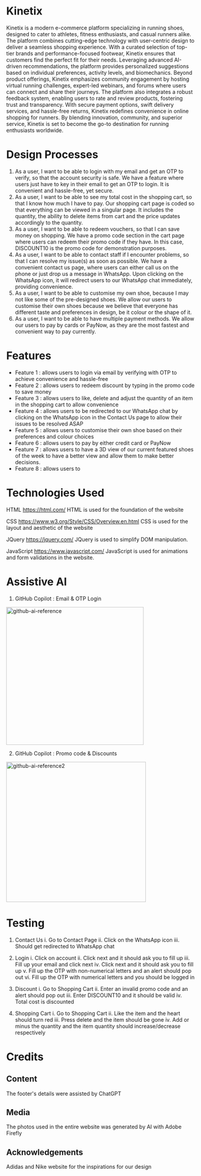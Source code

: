 # Kinetix
Kinetix is a modern e-commerce platform specializing in running shoes, designed to cater to athletes, fitness enthusiasts, and casual runners alike. The platform combines cutting-edge technology with user-centric design to deliver a seamless shopping experience. 
With a curated selection of top-tier brands and performance-focused footwear, Kinetix ensures that customers find the perfect fit for their needs. Leveraging advanced AI-driven recommendations, the platform provides personalized suggestions based on individual preferences, activity levels, and biomechanics. Beyond product offerings, Kinetix emphasizes community engagement by hosting virtual running challenges, expert-led webinars, and forums where users can connect and share their journeys.
The platform also integrates a robust feedback system, enabling users to rate and review products, fostering trust and transparency. With secure payment options, swift delivery services, and hassle-free returns, Kinetix redefines convenience in online shopping for runners. By blending innovation, community, and superior service, Kinetix is set to become the go-to destination for running enthusiasts worldwide.

# Design Processes
1. As a user, I want to be able to login with my email and get an OTP to verify, so that the account security is safe.
   We have a feature where users just have to key in their email to get an OTP to login. It is convenient and hassle-free, yet secure.
2. As a user, I want to be able to see my total cost in the shopping cart, so that I know how much I have to pay.
   Our shopping cart page is coded so that everything can be viewed in a singular page. It includes the quantity, the ability to delete items from cart and the price updates accordingly to     the quantity.
3. As a user, I want to be able to redeem vouchers, so that I can save money on shopping.
   We have a promo code section in the cart page where users can redeem their promo code if they have. In this case, DISCOUNT10 is the promo code for demonstration purposes.
4. As a user, I want to be able to contact staff if I encounter problems, so that I can resolve my issue(s) as soon as possible.
   We have a convenient contact us page, where users can either call us on the phone or just drop us a message in WhatsApp. Upon clicking on the WhatsApp icon, it will redirect users to      our WhatsApp chat immediately, providing convenience.
5. As a user, I want to be able to customise my own shoe, because I may not like some of the pre-designed shoes.
   We allow our users to customise their own shoes because we believe that everyone has different taste and preferences in design, be it colour or the shape of it.
6. As a user, I want to be able to have multiple payment methods.
   We allow our users to pay by cards or PayNow, as they are the most fastest and convenient way to pay currently.

# Features
- Feature 1 : allows users to login via email by verifying with OTP to achieve convenience and hassle-free
- Feature 2 : allows users to redeem discount by typing in the promo code to save money
- Feature 3 : allows users to like, delete and adjust the quantity of an item in the shopping cart to allow convenience
- Feature 4 : allows users to be redirected to our WhatsApp chat by clicking on the WhatsApp icon in the Contact Us page to allow their issues to be resolved ASAP
- Feature 5 : allows users to customise their own shoe based on their preferences and colour choices
- Feature 6 : allows users to pay by either credit card or PayNow
- Feature 7 : allows users to have a 3D view of our current featured shoes of the week to have a better view and allow them to make better decisions.
- Feature 8 : allows users to

# Technologies Used
HTML
https://html.com/
HTML is used for the foundation of the website

CSS
https://www.w3.org/Style/CSS/Overview.en.html
CSS is used for the layout and aesthetic of the website

JQuery
https://jquery.com/
JQuery is used to simplify DOM manipulation.

JavaScript
https://www.javascript.com/
JavaScript is used for animations and form validations in the website.

# Assistive AI
1. GitHub Copilot : Email & OTP Login
<img width="366" alt="github-ai-reference" src="https://github.com/user-attachments/assets/c00798d9-77b9-4ff3-9383-ec7b59474fa8" />

2. GitHub Copilot : Promo code & Discounts
<img width="372" alt="github-ai-reference2" src="https://github.com/user-attachments/assets/ab4cb2e1-8be0-4e9c-bae2-00d80565163a" />

# Testing
1. Contact Us
   i. Go to Contact Page
   ii. Click on the WhatsApp icon
   iii. Should get redirected to WhatsApp chat

2. Login
   i. Click on account
   ii. Click next and it should ask you to fill up
   iii. Fill up your email and click next
   iv. Click next and it should ask you to fill up
   v. Fill up the OTP with non-numerical letters and an alert should pop out
   vi. Fill up the OTP with numerical letters and you should be logged in

3. Discount
   i. Go to Shopping Cart
   ii. Enter an invalid promo code and an alert should pop out
   iii. Enter DISCOUNT10 and it should be valid
   iv. Total cost is discounted

4. Shopping Cart
   i. Go to Shopping Cart
   ii. Like the item and the heart should turn red
   iii. Press delete and the item should be gone
   iv. Add or minus the quantity and the item quantity should increase/decrease respectively

# Credits

## Content
The footer's details were assisted by ChatGPT

## Media
The photos used in the entire website was generated by AI with Adobe Firefly

## Acknowledgements   
Adidas and Nike website for the inspirations for our design


